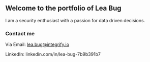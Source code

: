 ## Welcome to the portfolio of Lea Bug

I am a security enthusiast with a passion for data driven decisions.

### Contact me

Via Email: lea.bug@integrify.io


LinkedIn: linkedin.com/in/lea-bug-7b9b391b7


